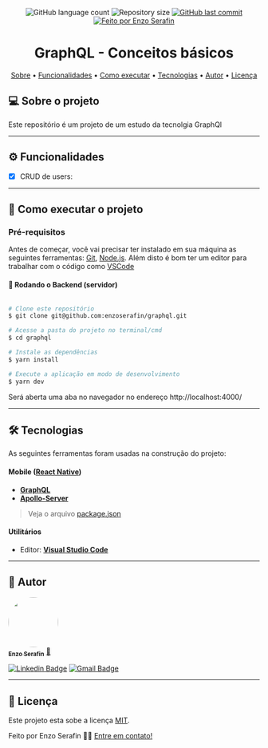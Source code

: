 <p align="center">
  <img alt="GitHub language count" src="https://img.shields.io/github/languages/count/enzoserafin/graphql?color=%2304D361">

  <img alt="Repository size" src="https://img.shields.io/github/repo-size/enzoserafin/graphql">

  <a href="https://github.com/enzoserafin/graphql/commits/master">
    <img alt="GitHub last commit" src="https://img.shields.io/github/last-commit/enzoserafin/graphql">
  </a>

  <a href="https://github.com/enzoserafin">
    <img alt="Feito por Enzo Serafin" src="https://img.shields.io/badge/feito%20por-Enzo Serafin-%237519C1">
  </a>
</p>

<h1 align="center">
    GraphQL - Conceitos básicos
</h1>

<p align="center">
 <a href="#-sobre-o-projeto">Sobre</a> •
 <a href="#-funcionalidades">Funcionalidades</a> •
 <a href="#-como-executar-o-projeto">Como executar</a> •
 <a href="#-tecnologias">Tecnologias</a> •
 <a href="#-autor">Autor</a> •
 <a href="#user-content--licença">Licença</a>
</p>


## 💻 Sobre o projeto

Este repositório é um projeto de um estudo da tecnolgia GraphQl

---

## ⚙️ Funcionalidades

- [x] CRUD de users:

---

## 🚀 Como executar o projeto

### Pré-requisitos

Antes de começar, você vai precisar ter instalado em sua máquina as seguintes ferramentas:
[Git](https://git-scm.com), [Node.js](https://nodejs.org/en/).
Além disto é bom ter um editor para trabalhar com o código como [VSCode](https://code.visualstudio.com/)

#### 🎲 Rodando o Backend (servidor)

```bash

# Clone este repositório
$ git clone git@github.com:enzoserafin/graphql.git

# Acesse a pasta do projeto no terminal/cmd
$ cd graphql

# Instale as dependências
$ yarn install

# Execute a aplicação em modo de desenvolvimento
$ yarn dev

```
Será aberta uma aba no navegador no endereço http://localhost:4000/

---

## 🛠 Tecnologias

As seguintes ferramentas foram usadas na construção do projeto:

#### **Mobile**  ([React Native](https://reactnative.dev/))

-   **[GraphQL](https://graphql.org/)**
-   **[Apollo-Server](https://www.apollographql.com/docs/apollo-server/)**

> Veja o arquivo  [package.json](https://github.com/enzoserafin/graphql/blob/master/package.json)

#### [](https://github.com/enzoserafin/graphql)**Utilitários**

-   Editor:  **[Visual Studio Code](https://code.visualstudio.com/)**

---

## 🦸 Autor

<a href="https://github.com/enzoserafin">
 <img style="border-radius: 50%;" src="https://avatars.githubusercontent.com/u/60652221?v=4" width="100px;" alt=""/>
 <br />
 <sub><b>Enzo Serafin</b></sub></a> <a href="https://github.com/enzoserafin" title="Rocketseat">🚀</a>
 <br />

[![Linkedin Badge](https://img.shields.io/badge/-Enzo-blue?style=flat-square&logo=Linkedin&logoColor=white&link=https://www.linkedin.com/in/enzo-serafin-6b3401143/)](https://www.linkedin.com/in/enzo-serafin-6b3401143/)
[![Gmail Badge](https://img.shields.io/badge/-enzoserafin@gmail.com-c14438?style=flat-square&logo=Gmail&logoColor=white&link=mailto:enzoserafin@gmail.com)](mailto:enzoserafin@gmail.com)

---

## 📝 Licença

Este projeto esta sobe a licença [MIT](./LICENSE).

Feito por Enzo Serafin 👋🏽 [Entre em contato!](https://www.linkedin.com/in/enzo-serafin-6b3401143/)
